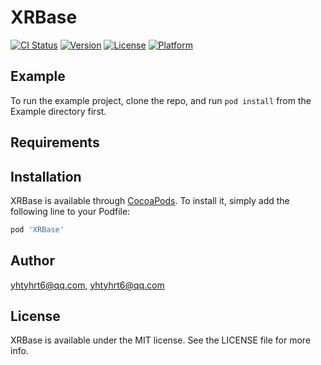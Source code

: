 # XRBase

[![CI Status](https://img.shields.io/travis/yhtyhrt6@qq.com/XRBase.svg?style=flat)](https://travis-ci.org/yhtyhrt6@qq.com/XRBase)
[![Version](https://img.shields.io/cocoapods/v/XRBase.svg?style=flat)](https://cocoapods.org/pods/XRBase)
[![License](https://img.shields.io/cocoapods/l/XRBase.svg?style=flat)](https://cocoapods.org/pods/XRBase)
[![Platform](https://img.shields.io/cocoapods/p/XRBase.svg?style=flat)](https://cocoapods.org/pods/XRBase)

## Example

To run the example project, clone the repo, and run `pod install` from the Example directory first.

## Requirements

## Installation

XRBase is available through [CocoaPods](https://cocoapods.org). To install
it, simply add the following line to your Podfile:

```ruby
pod 'XRBase'
```

## Author

yhtyhrt6@qq.com, yhtyhrt6@qq.com

## License

XRBase is available under the MIT license. See the LICENSE file for more info.
